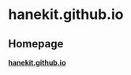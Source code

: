 # hanekit.github.io
## Homepage

**[hanekit.github.io](https://github.com/hanekit/hanekit.github.io)**
